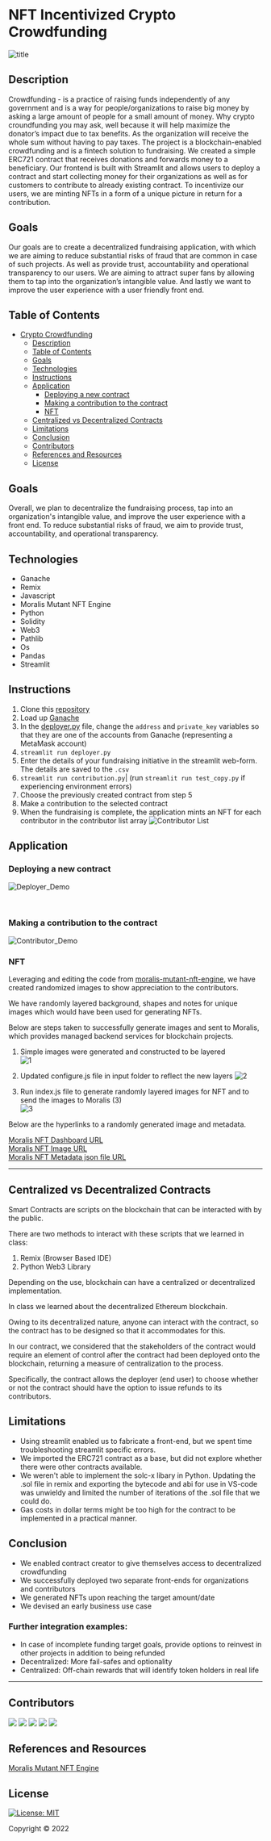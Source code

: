 # NFT Incentivized Crypto Crowdfunding 
![title](/images/title_pic.PNG)

## Description

Crowdfunding - is a practice of raising funds independently of any government and is a way for people/organizations to raise big money by asking a large amount of people for a small amount of money. Why crypto croundfunding you may ask, well because it will help maximize the donator’s impact due to tax benefits. As the organization will receive the whole sum without having to pay taxes. The project is a blockchain-enabled crowdfunding and is a fintech solution to fundraising. We created a simple ERC721 contract that receives donations and forwards money to a beneficiary. Our frontend is built with Streamlit and allows users to deploy a contract and start collecting money for their organizations as well as for customers to contribute to already existing contract. To incentivize our users, we are minting NFTs in a form of a unique picture in return for a contribution. 

## Goals

Our goals are to create a decentralized fundraising application, with which we are aiming to reduce substantial risks of fraud that are common in case of such projects. As well as provide trust, accountability and operational transparency to our users. We are aiming to attract super fans by allowing them to tap into the organization’s intangible value. And lastly we want to improve the user experience with a user friendly front end. 


## Table of Contents
- [Crypto Crowdfunding](#crypto-crowdfunding)
  - [Description](#description)
  - [Table of Contents](#table-of-contents)
  - [Goals](#goals)
  - [Technologies](#technologies)
  - [Instructions](#instructions)
  - [Application](#application)
    - [Deploying a new contract](#deploying-a-new-contract)
    - [Making a contribution to the contract](#making-a-contribution-to-the-contract)
    - [NFT](#nft)
  - [Centralized vs Decentralized Contracts](#centralized-vs-decentralized-contracts)
  - [Limitations](#limitations)
  - [Conclusion](#conclusion)
  - [Contributors](#contributors)
  - [References and Resources](#references-and-resources)
  - [License](#license)

## Goals
Overall, we plan to decentralize the fundraising process, tap into an organization's intangible value, and improve the user experience with a front end. 
To reduce substantial risks of fraud, we aim to provide trust, accountability, and operational transparency. 

## Technologies
* Ganache
* Remix
* Javascript 
* Moralis Mutant NFT Engine
* Python
* Solidity
* Web3
* Pathlib
* Os
* Pandas
* Streamlit

## Instructions
1. Clone this [repository](https://github.com/GuilleMGN/Project3-Group3)
2. Load up [Ganache](https://trufflesuite.com/ganache/)
3. In the [deployer.py](smart_contract_code/deployer.py) file, change the `address` and `private_key` variables so that they are one of the accounts from Ganache (representing a MetaMask account)
4. `streamlit run deployer.py`
5. Enter the details of your fundraising initiative in the streamlit web-form. The details are saved to the `.csv`
6. `streamlit run contribution.py`| (run `streamlit run test_copy.py` if experiencing environment errors)
7. Choose the previously created contract from step 5
8. Make a contribution to the selected contract
9. When the fundraising is complete, the application mints an NFT for each contributor in the contributor list array
![Contributor List](images/contributor-list.png)

## Application
### Deploying a new contract
![Deployer_Demo](https://github.com/GuilleMGN/Project3-Group3/blob/main/Frontend%20demo%20recordings/deployer-recording.gif?raw=true)

<br>

### Making a contribution to the contract
![Contributor_Demo](https://github.com/GuilleMGN/Project3-Group3/blob/main/Frontend%20demo%20recordings/contributor-recording.gif?raw=true)

### NFT
Leveraging and editing the code from [moralis-mutant-nft-engine](https://github.com/ashbeech/moralis-mutants-nft-engine), we have created randomized images to show appreciation to the contributors. 

We have randomly layered background, shapes and notes for unique images which would have been used for generating NFTs. 

Below are steps taken to successfully generate images and sent to Moralis, which provides managed backend services for blockchain projects. 

1. Simple images were generated and constructed to be layered <br>
![1](https://github.com/GuilleMGN/Project3-Group3/blob/readme/images/Layer%20Inputs.PNG?raw=true)

2. Updated configure.js file in input folder to reflect the new layers
![2](https://github.com/GuilleMGN/Project3-Group3/blob/readme/images/NFT-Layers.PNG?raw=true)


3. Run index.js file to generate randomly layered images for NFT and to send the images to Moralis (3)<br>
![3](https://github.com/GuilleMGN/Project3-Group3/blob/readme/images/node%20index.PNG?raw=true)


Below are the hyperlinks to a randomly generated image and metadata.

[Moralis NFT Dashboard URL](https://ggdm8rselphi.usemoralis.com:2083/apps/moralisDashboard/browser/Metadata)<br>
[Moralis NFT Image URL](https://ipfs.moralis.io:2053/ipfs/QmQfnGGbQxZtTNQ8mKvKLvNQJaX1J2xc2n9iDKhjXD5zFF/images/0000000000000000000000000000000000000000000000000000000000000009.png) <br>
[Moralis NFT Metadata json file URL](https://ipfs.moralis.io:2053/ipfs/QmcaUdQt3Ts2wAiEXBoQmccLsyu7jBqzbdMbVWRoV52a6p/metadata/0000000000000000000000000000000000000000000000000000000000000009.json)

---

## Centralized vs Decentralized Contracts
Smart Contracts are scripts on the blockchain that can be interacted with by the public.

There are two methods to interact with these scripts that we learned in class: 

1)	Remix (Browser Based IDE) 
2)	Python Web3 Library 

Depending on the use, blockchain can have a centralized or decentralized implementation. 

In class we learned about the decentralized Ethereum blockchain.

Owing to its decentralized nature, anyone can interact with the contract, so the contract has to be designed so that it accommodates for this.

In our contract, we considered that the stakeholders of the contract would require an element of control after the contract had been deployed onto the blockchain, returning a measure of centralization to the process.

Specifically, the contract allows the deployer (end user) to choose whether or not the contract should have the option to issue refunds to its contributors.

## Limitations
* Using streamlit enabled us to fabricate a front-end, but we spent time troubleshooting streamlit specific errors.
* We imported the ERC721 contract as a base, but did not explore whether there were other contracts available.
* We weren't able to implement the solc-x libary in Python. Updating the .sol file in remix and exporting the bytecode and abi for use in VS-code was unwieldy and limited the number of iterations of the .sol file that we could do.
* Gas costs in dollar terms might be too high for the contract to be implemented in a practical manner.

## Conclusion
* We enabled contract creator to give themselves access to decentralized crowdfunding
* We successfully deployed two separate front-ends for organizations and contributors
* We generated NFTs upon reaching the target amount/date
* We devised an early business use case

### Further integration examples:
* In case of incomplete funding target goals, provide options to reinvest in other projects in addition to being refunded
* Decentralized: More fail-safes and optionality
* Centralized: Off-chain rewards that will identify token holders in real life

---

## Contributors
[![](https://github.com/GuilleMGN.png?size=50)](https://github.com/GuilleMGN)
[![](https://github.com/Yu9Psx2.png?size=50)](https://github.com/Yu9Psx2)
[![](https://github.com/dmerkulenko.png?size=50)](https://github.com/dmerkulenko)
[![](https://github.com/krom17.png?size=50)](https://github.com/krom17)
[![](https://github.com/JakeKJShin.png?size=50)](https://github.com/JakeKJShin)

## References and Resources
[Moralis Mutant NFT Engine](https://github.com/ashbeech/moralis-mutants-nft-engine)

## License
[![License: MIT](https://img.shields.io/badge/License-MIT-yellow.svg)](https://opensource.org/licenses/MIT)

Copyright © 2022
